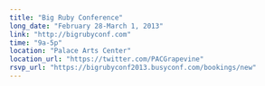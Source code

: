 ```yaml
---
title: "Big Ruby Conference"
long_date: "February 28-March 1, 2013"
link: "http://bigrubyconf.com"
time: "9a-5p"
location: "Palace Arts Center"
location_url: "https://twitter.com/PACGrapevine"
rsvp_url: "https://bigrubyconf2013.busyconf.com/bookings/new"
---
```

